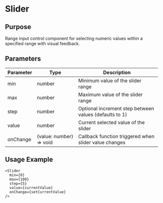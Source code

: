 # Slider

## Purpose
Range input control component for selecting numeric values within a specified range with visual feedback.

## Parameters

| Parameter | Type | Description |
|-----------|------|-------------|
| min | number | Minimum value of the slider range |
| max | number | Maximum value of the slider range |
| step | number | Optional increment step between values (defaults to 1) |
| value | number | Current selected value of the slider |
| onChange | (value: number) => void | Callback function triggered when slider value changes |

## Usage Example
```tsx
<Slider 
  min={0} 
  max={100} 
  step={5}
  value={currentValue}
  onChange={setCurrentValue}
/>
```